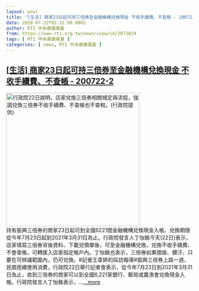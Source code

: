 ```yaml
---
layout: post
title: "[生活] 商家23日起可持三倍券至金融機構兌換現金 不收手續費、不查帳 - 200722-2"
date: 2020-07-22T02:52:09.000Z
author: RTI 中央廣播電臺
from: https://www.rti.org.tw/news/view/id/2073029
tags: [ RTI 中央廣播電臺 ]
categories: [ news, RTI 中央廣播電臺 ]
---
```

<!--1595386329000-->
[[生活] 商家23日起可持三倍券至金融機構兌換現金 不收手續費、不查帳 - 200722-2](https://www.rti.org.tw/news/view/id/2073029)
------

<div>
<img src="https://static.rti.org.tw/assets/thumbnails/2020/07/22/05ab597961790180a3cdb00af707b907.jpg" width="360" alt="行政院22日說明，店家兌換三倍券相關規定與流程，強調兌換三倍券不收手續費、不查帳也不查稅。(行政院提供)" title="行政院22日說明，店家兌換三倍券相關規定與流程，強調兌換三倍券不收手續費、不查帳也不查稅。(行政院提供)"><br>持有振興三倍券的商家23日起可到全國6221間金融機構兌換現金入帳，兌換期限從今年7月23日起到2021年3月31日為止。行政院發言人丁怡銘今天(22日)表示，店家填寫三倍券背後資料、下載兌領單後，可至金融機構兌換，兌換不收手續費、不會查帳，可轉匯入店家指定帳戶內。丁怡銘也表示，三倍券如果摺痕、髒汙，只要在可辨識範圍內，仍可兌換。#記者王韋婷的採訪報導#振興三倍券上路一週，民眾陸續使用消費，行政院22日舉行記者會表示，從今年7月23日到2021年3月31日為止，收到三倍券的商家可以到全國6,221家銀行、郵局或農漁會兌換現金入帳。行政院發言人丁怡銘表示，...<a target="_blank" href="https://www.rti.org.tw/news/view/id/2073029">...more</a>
</div>

